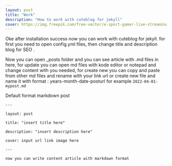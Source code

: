 ```yaml
---
layout: post
title: "Work"
description: "How to work with cuteblog for jekyll"
cover: https://img.freepik.com/free-vector/e-sport-gamer-live-streaming-online-videogame-play-viewer-with-laptop-e-sports-streaming-live-game-show-online-streaming-business-concept_335657-61.jpg?w=2000
---
```


Oke after installation success now you can work with cuteblog for jekyll. for first you need to open config.yml files, then change title and description blog for SEO .

Now you can open _posts folder and you can see article with .md files in here, for update you can open md files with kode editor or notepad and change content with you needed, for create new you can copy and paste from other md files and rename with your link url or create new file and name it with format : years-month-date-posturl for example `2022-04-01-mypost.md` 

Default format markdown post

`---`

`layout: post`

`title: "insert title here"`

`description: "insert description here"`

`cover: input url link image here`

`---`

`now you can write content article with markdown format`

